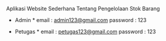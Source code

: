 Aplikasi Website Sederhana Tentang Pengelolaan Stok Barang

* Admin *
email : admin123@gmail.com
password : 123

* Petugas *
email : petugas123@gmail.com
password : 123
